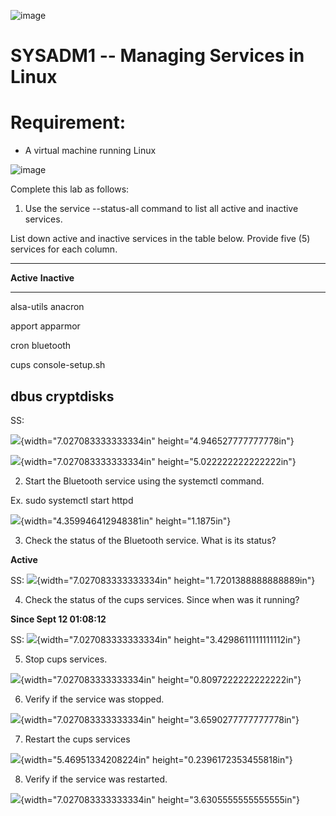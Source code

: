 ![image](https://github.com/user-attachments/assets/bde9b939-afd0-482b-bd31-ef516f39d712)


# SYSADM1 -- Managing Services in Linux

# Requirement: 

-   A virtual machine running Linux

![image](https://github.com/user-attachments/assets/cab03e2c-5615-48d3-97fa-7077575a5a59)

Complete this lab as follows:

1.  Use the service --status-all command to list all active and inactive
    services.

List down active and inactive services in the table below. Provide five
(5) services for each column.

  -----------------------------------------------------------------------
  **Active**                             **Inactive**
  -------------------------------------- --------------------------------
  alsa-utils                             anacron

  apport                                 apparmor

  cron                                   bluetooth

  cups                                   console-setup.sh

  dbus                                   cryptdisks
  -----------------------------------------------------------------------

SS:

![](vertopal_aa659dc81d1142608a5f86fe86f579e8/media/image3.png){width="7.027083333333334in"
height="4.946527777777778in"}

![](vertopal_aa659dc81d1142608a5f86fe86f579e8/media/image4.png){width="7.027083333333334in"
height="5.022222222222222in"}

2.  Start the Bluetooth service using the systemctl command.

Ex. sudo systemctl start httpd

![](vertopal_aa659dc81d1142608a5f86fe86f579e8/media/image5.png){width="4.359946412948381in"
height="1.1875in"}

3.  Check the status of the Bluetooth service. What is its status?

**Active**

SS:
![](vertopal_aa659dc81d1142608a5f86fe86f579e8/media/image6.png){width="7.027083333333334in"
height="1.7201388888888889in"}

4.  Check the status of the cups services. Since when was it running?

**Since Sept 12 01:08:12**

SS:
![](vertopal_aa659dc81d1142608a5f86fe86f579e8/media/image7.png){width="7.027083333333334in"
height="3.4298611111111112in"}

5.  Stop cups services.

![](vertopal_aa659dc81d1142608a5f86fe86f579e8/media/image8.png){width="7.027083333333334in"
height="0.8097222222222222in"}

6.  Verify if the service was stopped.

![](vertopal_aa659dc81d1142608a5f86fe86f579e8/media/image9.png){width="7.027083333333334in"
height="3.6590277777777778in"}

7.  Restart the cups services

![](vertopal_aa659dc81d1142608a5f86fe86f579e8/media/image10.png){width="5.46951334208224in"
height="0.2396172353455818in"}

8.  Verify if the service was restarted.

![](vertopal_aa659dc81d1142608a5f86fe86f579e8/media/image11.png){width="7.027083333333334in"
height="3.6305555555555555in"}
